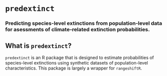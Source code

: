 # `predextinct`</a>

### Predicting species-level extinctions from population-level data for asessments of climate-related extinction probabilities.

## What is `predextinct`?

`predextinct` is an R package that is designed to estimate probabilities of species-level extinctions using synthetic datasets of population-level characteristics. This package is largely a wrapper for `rangeshiftR`. 
